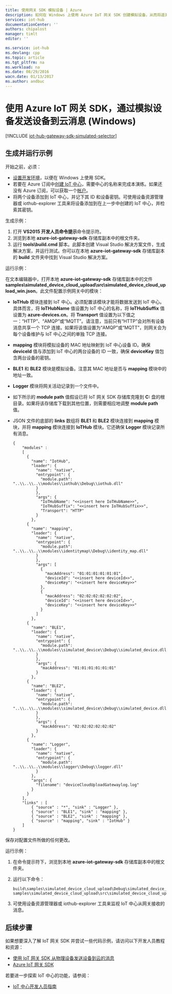 ```yaml
---
title: 使用网关 SDK 模拟设备 | Azure
description: 如何在 Windows 上使用 Azure IoT 网关 SDK 创建模拟设备，从而将遥测数据通过网关发送到 IoT 中心
services: iot-hub
documentationCenter: ''
authors: chipalost
manager: timlt
editor: ''

ms.service: iot-hub
ms.devlang: cpp
ms.topic: article
ms.tgt_pltfrm: na
ms.workload: na
ms.date: 08/29/2016
wacn.date: 01/13/2017
ms.author: andbuc
---
```


# 使用 Azure IoT 网关 SDK，通过模拟设备发送设备到云消息 \(Windows\)

[!INCLUDE [iot-hub-gateway-sdk-simulated-selector](../../includes/iot-hub-gateway-sdk-simulated-selector.md)]

## 生成并运行示例

开始之前，必须：

- [设置开发环境][lnk-setupdevbox]，以便在 Windows 上使用 SDK。
- 若要在 Azure 订阅中[创建 IoT 中心][lnk-create-hub]，需要中心的名称来完成本演练。如果还没有 Azure 订阅，可以获取一个[帐户][lnk-free-trial]。
- 将两个设备添加到 IoT 中心，并记下其 ID 和设备密钥。可使用设备资源管理器或 iothub-explorer 工具来将设备添加到在上一步中创建的 IoT 中心，并检索其密钥。

生成示例：

1. 打开 **VS2015 开发人员命令提示**命令提示符。
2. 浏览到本地 **azure-iot-gateway-sdk** 存储库副本中的根文件夹。
3. 运行 **tools\\build.cmd** 脚本。此脚本创建 Visual Studio 解决方案文件，生成解决方案，并运行测试。你可以在本地 **azure-iot-gateway-sdk** 存储库副本的 **build** 文件夹中找到 Visual Studio 解决方案。

运行示例：

在文本编辑器中，打开本地 **azure-iot-gateway-sdk** 存储库副本中的文件 **samples\\simulated\_device\_cloud\_upload\\src\\simulated\_device\_cloud\_upload\_win.json**。此文件配置示例网关中的模块：

- **IoTHub** 模块连接到 IoT 中心。必须配置该模块才能将数据发送到 IoT 中心。具体而言，将 **IoTHubName** 值设置为 IoT 中心的名称，将 **IoTHubSuffix** 值设置为 **azure-devices.cn**。将 **Transport** 值设置为以下值之一：“HTTP”、“AMQP”或“MQTT”。请注意，当前只有“HTTP”会对所有设备消息共享一个 TCP 连接。如果将该值设置为“AMQP”或“MQTT”，则网关会为每个设备维护与 IoT 中心之间的单独 TCP 连接。
- **mapping** 模块将模拟设备的 MAC 地址映射到 IoT 中心设备 ID。确保 **deviceId** 值与添加到 IoT 中心的两台设备的 ID 一致，确保 **deviceKey** 值包含两台设备的密钥。
- **BLE1** 和 **BLE2** 模块是模拟设备。注意其 MAC 地址是否与 **mapping** 模块中的地址一致。
- **Logger** 模块将网关活动记录到一个文件中。
- 如下所示的 **module path** 值假设已将 IoT 网关 SDK 存储库克隆到 **C:** 盘的根目录。如果将该存储库下载到其他位置，则需要相应地调整 **module path** 值。
- JSON 文件的底部的 **links** 数组将 **BLE1** 和 **BLE2** 模块连接到 **mapping** 模块，并将 **mapping** 模块连接到 **IoTHub** 模块。它还确保 **Logger** 模块记录所有消息。

    ```
    {
        "modules" :
        [
          {
            "name": "IotHub",
            "loader": {
              "name": "native",
              "entrypoint": {
                "module.path": "..\\..\\..\\modules\\iothub\\Debug\\iothub.dll"
              }
              },
              "args": {
                "IoTHubName": "<<insert here IoTHubName>>",
                "IoTHubSuffix": "<<insert here IoTHubSuffix>>",
                "Transport": "HTTP"
              }
            },
          {
            "name": "mapping",
            "loader": {
              "name": "native",
              "entrypoint": {
                "module.path": "..\\..\\..\\modules\\identitymap\\Debug\\identity_map.dll"
              }
              },
              "args": [
                {
                  "macAddress": "01:01:01:01:01:01",
                  "deviceId": "<<insert here deviceId>>",
                  "deviceKey": "<<insert here deviceKey>>"
                },
                {
                  "macAddress": "02:02:02:02:02:02",
                  "deviceId": "<<insert here deviceId>>",
                  "deviceKey": "<<insert here deviceKey>>"
                }
              ]
            },
          {
            "name": "BLE1",
            "loader": {
              "name": "native",
              "entrypoint": {
                "module.path": "..\\..\\..\\modules\\simulated_device\\Debug\\simulated_device.dll"
              }
              },
              "args": {
                "macAddress": "01:01:01:01:01:01"
              }
            },
          {
            "name": "BLE2",
            "loader": {
              "name": "native",
              "entrypoint": {
                "module.path": "..\\..\\..\\modules\\simulated_device\\Debug\\simulated_device.dll"
              }
              },
              "args": {
                "macAddress": "02:02:02:02:02:02"
              }
            },
          {
            "name": "Logger",
            "loader": {
              "name": "native",
              "entrypoint": {
                "module.path": "..\\..\\..\\modules\\logger\\Debug\\logger.dll"
              }
            },
            "args": {
              "filename": "deviceCloudUploadGatewaylog.log"
            }
          }
        ],
        "links" : [
            { "source" : "*", "sink" : "Logger" },
            { "source" : "BLE1", "sink" : "mapping" },
            { "source" : "BLE2", "sink" : "mapping" },
            { "source" : "mapping", "sink" : "IotHub" }
        ]
    }
    ```

保存对配置文件所做的任何更改。

运行示例：

1. 在命令提示符下，浏览到本地 **azure-iot-gateway-sdk** 存储库副本中的根文件夹。
2. 运行以下命令：

    ```
    build\samples\simulated_device_cloud_upload\Debug\simulated_device_cloud_upload_sample.exe samples\simulated_device_cloud_upload\src\simulated_device_cloud_upload_win.json
    ```

3. 可使用设备资源管理器或 iothub-explorer 工具来监视 IoT 中心从网关接收的消息。

## 后续步骤
如果想要深入了解 IoT 网关 SDK 并尝试一些代码示例，请访问以下开发人员教程和资源：

- [使用 IoT 网关 SDK 从物理设备发送设备到云的消息][lnk-physical-device]
- [Azure IoT 网关 SDK][lnk-gateway-sdk]

若要进一步探索 IoT 中心的功能，请参阅：

- [IoT 中心开发人员指南][lnk-devguide]

<!-- Links -->

[lnk-setupdevbox]: https://github.com/Azure/azure-iot-gateway-sdk/blob/master/doc/devbox_setup.md
[lnk-create-hub]: ./iot-hub-manage-through-portal.md
[lnk-free-trial]: https://www.azure.cn/pricing/1rmb-trial/

[lnk-gateway-sdk]: https://github.com/Azure/azure-iot-gateway-sdk/

[lnk-physical-device]: ./iot-hub-gateway-sdk-physical-device.md

[lnk-devguide]: ./iot-hub-devguide.md
[lnk-create-hub]: ./iot-hub-create-through-portal.md

<!---HONumber=Mooncake_1205_2016-->
<!--Update_Description:update wording-->